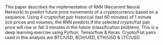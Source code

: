 This paper describes the implementation of RNN (Recurrent Neural Network) to predict future price movements of a cryptocurrency based on a sequence. 
Using 4 crypto/fiat pair historical (last 60 minutes) of 1 minute tick prices and volumes, the RNN predicts if the selected crypto/fiat pair price will rise or fall 3 minutes in the future (classification problem). 
This is a deep learning exercise using Python, Tensorflow & Keras. Crypto/Fiat pairs used in this analysis are BTC/USD, BCH/USD, ETH/USD & LTC/USD.
